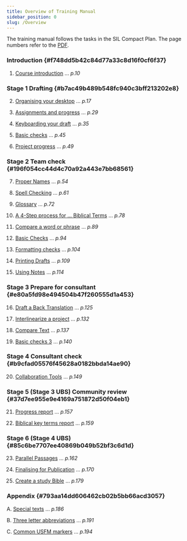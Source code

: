 ```yaml
---
title: Overview of Training Manual
sidebar_position: 0
slug: /Overview
---
```




The training manual follows the tasks in the SIL Compact Plan. The page numbers refer to the [PDF](https://manual.paratext.org/img/Ptx-man-en-9.3.pdf).


### Introduction {#f748dd5b42c84d77a33c8d16f0cf6f37}


1. [Course introduction](https://sillsdev.github.io/paratext-manual/1.Intro) ... _p.10_


### Stage 1 Drafting {#b7ac49b489b548fc940c3bff213202e8}


2. [Organising your desktop](https://sillsdev.github.io/paratext-manual/2.OD) ... _p.17_



3. [Assignments and progress](https://sillsdev.github.io/paratext-manual/3.PP1) ... _p.29_



4. [Keyboarding your draft](https://sillsdev.github.io/paratext-manual/4.KD) ... _p.35_



5. [Basic checks](https://sillsdev.github.io/paratext-manual/5.BC1) ... _p.45_



6. [Project progress](https://sillsdev.github.io/paratext-manual/6.PP2) ... _p.49_


### Stage 2 Team check {#196f054cc44d4c70a92a443e7bb68561}


7. [Proper Names](https://sillsdev.github.io/paratext-manual/7.PN) ... _p.54_



8. [Spell Checking](https://sillsdev.github.io/paratext-manual/8.SP) ... _p.61_



9. [Glossary](https://sillsdev.github.io/paratext-manual/9.GL) ... _p.72_



10. [A 4-Step process for ... Biblical Terms](https://sillsdev.github.io/paratext-manual/10.BT) ... _p.78_



11. [Compare a word or phrase](https://sillsdev.github.io/paratext-manual/11.MP) ... _p.89_



12. [Basic Checks](https://sillsdev.github.io/paratext-manual/12.BC2) ... _p.94_



13. [Formatting checks](https://sillsdev.github.io/paratext-manual/13.FC) ... _p.104_



14. [Printing Drafts](https://sillsdev.github.io/paratext-manual/14.PD) ... _p.109_



15. [Using Notes](https://sillsdev.github.io/paratext-manual/15.UN) ... _p.114_


### Stage 3 Prepare for consultant {#e80a5fd98e494504b47f260555d1a453}


16. [Draft a Back Translation](https://sillsdev.github.io/paratext-manual/16.BT1) ... _p.125_



17. [Interlinearize a project](https://sillsdev.github.io/paratext-manual/17.BT2) ... _p.132_



18. [Compare Text](https://sillsdev.github.io/paratext-manual/18.CT) ... _p.137_



19. [Basic checks 3](https://sillsdev.github.io/paratext-manual/19.BC3) ... _p.140_


### Stage 4 Consultant check {#b9cfad05576f45628a0182bbda14ae90}


20. [Collaboration Tools](https://sillsdev.github.io/paratext-manual/20.CT) ... _p.149_


### Stage 5 (Stage 3 UBS) Community review {#37d7ee955e9e4169a751872d50f04eb1}


21. [Progress report](https://sillsdev.github.io/paratext-manual/21.PPR) ... _p.157_



22. [Biblical key terms report](https://sillsdev.github.io/paratext-manual/22.BTR) ... _p.159_


### Stage 6 (Stage 4 UBS) {#85c6be7707ee40869b049b52bf3c6d1d}


23. [Parallel Passages](https://sillsdev.github.io/paratext-manual/23.PP) ... _p.162_



24. [Finalising for Publication](https://sillsdev.github.io/paratext-manual/24.FFP) ... _p.170_



25. [Create a study Bible](https://sillsdev.github.io/paratext-manual/25.StudyBibles) ... _p.179_


### Appendix {#793aa14dd606462cb02b5bb66acd3057}


A. [Special texts](https://sillsdev.github.io/paratext-manual/A.st) ... _p.186_



B. [Three letter abbreviations](https://sillsdev.github.io/paratext-manual/B.3l) ... _p.191_



C. [Common USFM markers](https://sillsdev.github.io/paratext-manual/C.USFM) ... _p.194_

